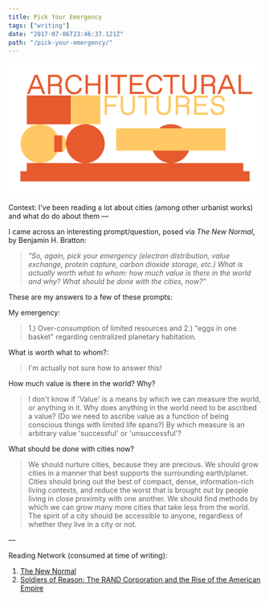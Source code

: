 ```yaml
---
title: Pick Your Emergency
tags: ["writing"]
date: "2017-07-06T23:46:37.121Z"
path: "/pick-your-emergency/"
---
```


![random graphic illu](./1.png)

Context: I've been reading a lot about cities (among other urbanist works) and what do do about them — 

I came across an interesting prompt/question, posed via _The New Normal_, by Benjamin H. Bratton:

> _"So, again, pick your emergency (electron distribution, value exchange, protein capture, carbon dioxide storage, etc.) What is actually worth what to whom: how much value is there in the world and why? What should be done with the cities, now?"_
>

These are my answers to a few of these prompts:

My emergency:

> 1.) Over-consumption of limited resources and 2.) "eggs in one basket" regarding centralized planetary habitation.

What is worth what to whom?:

> I'm actually not sure how to answer this!

How much value is there in the world? Why?

> I don't know if 'Value' is a means by which we can measure the world, or anything in it. Why does anything in the world need to be ascribed a value? (Do we need to ascribe value as a function of being conscious things with limited life spans?) By which measure is an arbitrary value 'successful' or 'unsuccessful'?

What should be done with cities now?

> We should nurture cities, because they are precious. We should grow cities in a manner that best supports the surrounding earth/planet. Cities should bring out the best of compact, dense, information-rich living contexts, and reduce the worst that is brought out by people living in close proximity with one another. We should find methods by which we can grow many more cities that take less from the world. The spirit of a city should be accessible to anyone, regardless of whether they live in a city or not.

—

Reading Network (consumed at time of writing):

1. [The New Normal](https://www.are.na/edouard-u/the-new-normal)
2. [Soldiers of Reason: The RAND Corporation and the Rise of the American Empire](https://www.are.na/edouard-u/soldiers-of-reason-the-rand-corporation-and-the-rise-of-the-american-empire)